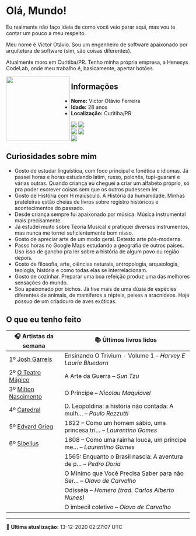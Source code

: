 # Olá, Mundo!

Eu realmente não faço ideia de como você veio parar aqui, mas vou te contar um pouco a meu respeito.

Meu nome é Victor Otávio. Sou um engenheiro de software apaixonado por arquitetura de software (sim, são coisas diferentes).

Atualmente moro em Curitiba/PR. Tenho minha própria empresa, a Henesys CodeLab, onde meu trabalho é, basicamente, apertar botões.

<img align="left" src="https://github.com/vctrtvfrrr/vctrtvfrrr/raw/master/octocat.png" alt="" width="175" />

## Informações

- **Nome:** Victor Otávio Ferreira
- **Idade:** 28 anos
- **Localização:** Curitiba/PR

[![](https://img.shields.io/badge/LinkedIn-victorotavio-blue)](https://www.linkedin.com/in/victorotavio/) [![](https://img.shields.io/badge/Twitter-@vctrtvfrrr-blue)](https://twitter.com/vctrtvfrrr)  
[![](https://img.shields.io/badge/GitHub-vctrtvfrrr-24292e)](https://github.com/vctrtvfrrr) [![](https://img.shields.io/badge/GitLab-vctrtvfrrr-ec5d16)](https://gitlab.com/vctrtvfrrr)  
[![](https://img.shields.io/badge/Email-victor@otavioferreira.com.br-red)](mailto:victor@otavioferreira.com.br)  

## Curiosidades sobre mim

-   Gosto de estudar linguística, com foco principal e fonética e idiomas. Já passei horas e horas estudando latim, russo, polonês, tupi-guarani e várias outras. Quando criança eu cheguei a criar um alfabeto próprio, só pra poder escrever coisas sem que os outros pudessem ler.
-   Gosto de História com H maiúsculo. A História da humanidade. Minhas prateleiras estão cheias de livros sobre registro históricos e acontecimentos do passado.
-   Desde criança sempre fui apaixonado por música. Música instrumental mais precisamente.
-   Já estudei muito sobre Teoria Musical e pratiquei diversos instrumentos, mas nunca me tornei suficientemente bom nisso.
-   Gosto de apreciar arte de um modo geral. Detesto arte pós-moderna.
-   Passo horas no Google Maps estudando a geografia de outros países. Uso isso de gancho pra ler sobre a história de algum povo ou região depois.
-   Gosto de filosofia, arte, ciências naturais, antropologia, arqueologia, teologia, história e como todas elas se interrelacionam.
-   Gosto de cozinhar. Preparar uma boa refeição produz uma das melhores sensações do mundo.
-   Sou apaixonado por bichos. Já tive mais de uma dúzia de espécies diferentes de animais, de mamiferos a répteis, peixes a aracnídeos. Hoje possuo de um criadouro de aves exóticas.


## O que eu tenho feito

|                        🎧 Artistas da semana                         |                      📚 Últimos livros lidos                      |
|----------------------------------------------------------------------|-------------------------------------------------------------------|
| 1º [Josh Garrels](https://www.last.fm/music/Josh+Garrels)            | Ensinando O Trivium - Volume 1	–	_Harvey E Laurie Bluedorn_         |
| 2º [O Teatro Mágico](https://www.last.fm/music/O+Teatro+M%C3%A1gico) | A Arte da Guerra	–	_Sun Tzu_                                        |
| 3º [Milton Nascimento](https://www.last.fm/music/Milton+Nascimento)  | O Príncipe	–	_Nicolau Maquiavel_                                    |
| 4º [Catedral](https://www.last.fm/music/Catedral)                    | D. Leopoldina: a história não contada: A mulh…	–	_Paulo Rezzutti_   |
| 5º [Edvard Grieg](https://www.last.fm/music/Edvard+Grieg)            | 1822 – Como um homem sábio, uma princesa tri…	–	_Laurentino Gomes_  |
| 6º [Sibelius](https://www.last.fm/music/Sibelius)                    | 1808 – Como uma rainha louca, um príncipe me…	–	_Laurentino Gomes_  |
|                                                                      | 1565: Enquanto o Brasil nascia: A aventura de p…	–	_Pedro Doria_    |
|                                                                      | O Mínimo que Você Precisa Saber para não Ser…	–	_Olavo de Carvalho_ |
|                                                                      | Odisséia	–	_Homero (trad. Carlos Alberto Nunes)_                    |
|                                                                      | O imbecil coletivo	–	_Olavo de Carvalho_                            |


---

🚀 **Última atualização:** 13-12-2020 02:27:07 UTC